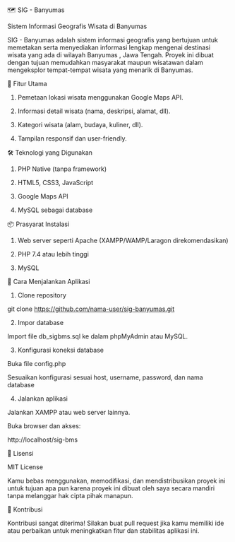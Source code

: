 🗺️ SIG - Banyumas

Sistem Informasi Geografis Wisata di Banyumas 

SIG - Banyumas adalah sistem informasi geografis yang bertujuan untuk memetakan serta menyediakan informasi lengkap mengenai destinasi wisata yang ada di wilayah Banyumas , Jawa Tengah. Proyek ini dibuat dengan tujuan memudahkan masyarakat maupun wisatawan dalam mengeksplor tempat-tempat wisata yang menarik di Banyumas.


📌 Fitur Utama

1. Pemetaan lokasi wisata menggunakan Google Maps API.

2. Informasi detail wisata (nama, deskripsi, alamat, dll).

3. Kategori wisata (alam, budaya, kuliner, dll).

4. Tampilan responsif dan user-friendly.


🛠️ Teknologi yang Digunakan

1. PHP Native (tanpa framework)

2. HTML5, CSS3, JavaScript

3. Google Maps API

4. MySQL sebagai database


📦 Prasyarat Instalasi

1. Web server seperti Apache (XAMPP/WAMP/Laragon direkomendasikan)

2. PHP 7.4 atau lebih tinggi

3. MySQL


🚀 Cara Menjalankan Aplikasi

1. Clone repository

git clone https://github.com/nama-user/sig-banyumas.git 

2. Impor database

Import file db_sigbms.sql ke dalam phpMyAdmin atau MySQL.

3. Konfigurasi koneksi database

Buka file config.php

Sesuaikan konfigurasi sesuai host, username, password, dan nama database

4. Jalankan aplikasi

Jalankan XAMPP atau web server lainnya.

Buka browser dan akses:

http://localhost/sig-bms


📄 Lisensi

MIT License

Kamu bebas menggunakan, memodifikasi, dan mendistribusikan proyek ini untuk tujuan apa pun karena proyek ini dibuat oleh saya secara mandiri tanpa melanggar hak cipta pihak manapun.

🙌 Kontribusi

Kontribusi sangat diterima! Silakan buat pull request jika kamu memiliki ide atau perbaikan untuk meningkatkan fitur dan stabilitas aplikasi ini.
